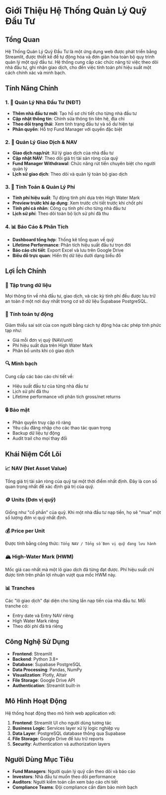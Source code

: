 # Giới Thiệu Hệ Thống Quản Lý Quỹ Đầu Tư

## Tổng Quan

Hệ Thống Quản Lý Quỹ Đầu Tư là một ứng dụng web được phát triển bằng Streamlit, được thiết kế để tự động hóa và đơn giản hóa toàn bộ quy trình quản lý một quỹ đầu tư. Hệ thống cung cấp các chức năng từ việc theo dõi nhà đầu tư, ghi nhận giao dịch, cho đến việc tính toán phí hiệu suất một cách chính xác và minh bạch.

## Tính Năng Chính

### 1. 👥 Quản Lý Nhà Đầu Tư (NĐT)
- **Thêm nhà đầu tư mới**: Tạo hồ sơ chi tiết cho từng nhà đầu tư
- **Cập nhật thông tin**: Chỉnh sửa thông tin liên hệ, địa chỉ
- **Theo dõi trạng thái**: Xem tình trạng đầu tư và số dư hiện tại
- **Phân quyền**: Hỗ trợ Fund Manager với quyền đặc biệt

### 2. 💸 Quản Lý Giao Dịch & NAV
- **Giao dịch nạp/rút**: Xử lý giao dịch của nhà đầu tư
- **Cập nhật NAV**: Theo dõi giá trị tài sản ròng của quỹ
- **Fund Manager Withdrawal**: Chức năng rút tiền chuyên biệt cho người quản lý
- **Lịch sử giao dịch**: Theo dõi và quản lý toàn bộ giao dịch

### 3. 🧮 Tính Toán & Quản Lý Phí
- **Tính phí hiệu suất**: Tự động tính phí dựa trên High Water Mark
- **Preview trước khi áp dụng**: Xem trước chi tiết trước khi chốt phí
- **Tính phí cá nhân**: Công cụ tính phí cho từng nhà đầu tư
- **Lịch sử phí**: Theo dõi toàn bộ lịch sử phí đã thu

### 4. 📊 Báo Cáo & Phân Tích
- **Dashboard tổng hợp**: Thống kê tổng quan về quỹ
- **Lifetime Performance**: Phân tích hiệu suất đầu tư trọn đời
- **Báo cáo chi tiết**: Export Excel và lưu trên Google Drive
- **Biểu đồ trực quan**: Hiển thị dữ liệu dưới dạng biểu đồ

## Lợi Ích Chính

### 🎯 **Tập trung dữ liệu**
Mọi thông tin về nhà đầu tư, giao dịch, và các kỳ tính phí đều được lưu trữ an toàn ở một nơi duy nhất trong cơ sở dữ liệu Supabase PostgreSQL.

### 🤖 **Tính toán tự động**
Giảm thiểu sai sót của con người bằng cách tự động hóa các phép tính phức tạp như:
- Giá mỗi đơn vị quỹ (NAV/unit)
- Phí hiệu suất dựa trên High Water Mark
- Phân bổ units khi có giao dịch

### 🔍 **Minh bạch**
Cung cấp các báo cáo chi tiết về:
- Hiệu suất đầu tư của từng nhà đầu tư
- Lịch sử phí đã thu
- Lifetime performance với phân tích gross/net returns

### 🔒 **Bảo mật**
- Phân quyền truy cập rõ ràng
- Yêu cầu đăng nhập cho các thao tác quan trọng
- Backup dữ liệu tự động
- Audit trail cho mọi thay đổi

## Khái Niệm Cốt Lõi

### 📈 **NAV (Net Asset Value)**
Tổng giá trị tài sản ròng của quỹ tại một thời điểm nhất định. Đây là con số quan trọng nhất để xác định giá trị của quỹ.

### 🪙 **Units (Đơn vị quỹ)**
Giống như "cổ phần" của quỹ. Khi một nhà đầu tư nạp tiền, họ sẽ "mua" một số lượng đơn vị quỹ nhất định.

### 💰 **Price per Unit**
Được tính bằng công thức: `Tổng NAV / Tổng số Đơn vị quỹ đang lưu hành`

### 🏔️ **High-Water Mark (HWM)**
Mốc giá cao nhất mà một lô giao dịch đã từng đạt được. Phí hiệu suất chỉ được tính trên phần lợi nhuận vượt qua mốc HWM này.

### 📊 **Tranches**
Các "lô giao dịch" đại diện cho từng lần nạp tiền của nhà đầu tư. Mỗi tranche có:
- Entry date và Entry NAV riêng
- High Water Mark riêng
- Theo dõi phí đã trả riêng

## Công Nghệ Sử Dụng

- **Frontend**: Streamlit
- **Backend**: Python 3.8+
- **Database**: Supabase PostgreSQL
- **Data Processing**: Pandas, NumPy
- **Visualization**: Plotly, Altair
- **File Storage**: Google Drive API
- **Authentication**: Streamlit built-in

## Mô Hình Hoạt Động

Hệ thống hoạt động theo mô hình web application với:

1. **Frontend**: Streamlit UI cho người dùng tương tác
2. **Business Logic**: Services layer xử lý logic nghiệp vụ
3. **Data Layer**: PostgreSQL database thông qua Supabase
4. **File Storage**: Google Drive để lưu trữ reports
5. **Security**: Authentication và authorization layers

## Người Dùng Mục Tiêu

- **Fund Managers**: Người quản lý quỹ cần theo dõi và báo cáo
- **Investors**: Nhà đầu tư muốn theo dõi performance
- **Auditors**: Người kiểm toán cần xem báo cáo chi tiết
- **Compliance Teams**: Đội compliance cần đảm bảo minh bạch